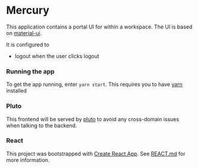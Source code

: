 # Mercury

This application contains a portal UI for within a workspace. The UI is based on 
[material-ui](https://material-ui.com/).

It is configured to
* logout when the user clicks logout

### Running the app
To get the app running, enter `yarn start`. This requires you to have [yarn](https://yarnpkg.com/lang/en/) installed

### Pluto
This frontend will be served by [pluto](https://github.com/fairspace/pluto) to avoid any cross-domain issues when talking to the backend.

### React
This project was bootstrapped with [Create React App](https://github.com/facebookincubator/create-react-app). See [REACT.md](REACT.md) for more information.

